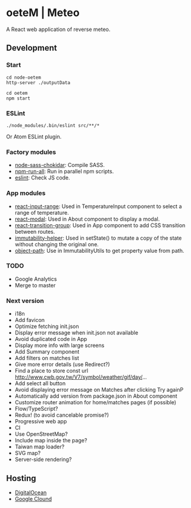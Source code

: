 # oeteM | Meteo
A React web application of reverse meteo.

## Development

### Start
```
cd node-oetem
http-server ./outputData

cd oetem
npm start
```

### ESLint
`./node_modules/.bin/eslint src/**/*`

Or Atom ESLint plugin.

### Factory modules
* [node-sass-chokidar](https://github.com/michaelwayman/node-sass-chokidar): Compile SASS.
* [npm-run-all](https://github.com/mysticatea/npm-run-all): Run in parallel npm scripts.
* [eslint](https://github.com/eslint/eslint): Check JS code.

### App modules
* [react-input-range](https://github.com/davidchin/react-input-range): Used in TemperatureInput component to select a range of temperature.
* [react-modal](https://github.com/reactjs/react-modal): Used in About component to display a modal.
* [react-transition-group](https://github.com/reactjs/react-transition-group): Used in App component to add CSS transition between routes.
* [immutability-helper](https://github.com/kolodny/immutability-helper): Used in setState() to mutate a copy of the state without changing the original one.
* [object-path](https://github.com/mariocasciaro/object-path): Use in ImmutabilityUtils to get property value from path.

### TODO
* Google Analytics
* Merge to master


### Next version
* i18n
* Add favicon
* Optimize fetching init.json
* Display error message when init.json not available
* Avoid duplicated code in App
* Display more info with large screens
* Add Summary component
* Add filters on matches list
* Give more error details (use Redirect?)
* Find a place to store const url http://www.cwb.gov.tw/V7/symbol/weather/gif/day/...
* Add select all button
* Avoid displaying error message on Matches after clicking Try againP
* Automatically add version from package.json in About component
* Customize router animation for home/matches pages (if possible)
* Flow/TypeScript?
* Redux! (to avoid cancelable promise?)
* Progressive web app
* CI
* Use OpenStreetMap?
* Include map inside the page?
* Taiwan map loader?
* SVG map?
* Server-side rendering?


## Hosting
* [DigitalOcean](https://try.digitalocean.com/cloud-hosting/)
* [Google Clound](https://cloud.google.com/nodejs/)
